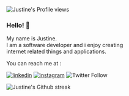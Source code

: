 <!-- <a target="blank" href="https://profile-counter.glitch.me/JustineXp/count.svg"><img src="https://profile-counter.glitch.me/JustineXp/count.svg" /></a> -->
![Justine's Profile views](https://komarev.com/ghpvc/?username=JustineXp&color=lightgrey)

### Hello! 👋
My name is Justine.<br>
I am a software developer and i enjoy creating<br>internet related things and applications.

You can reach me at :

[![linkedin](https://img.shields.io/badge/linkedin-%230077B5.svg?&style=for-the-badge&logo=linkedin&logoColor=white)](https://www.linkedin.com/in/sauro-mayaka-a56050180) [![instagram](https://img.shields.io/badge/Instagram-E4405F?style=for-the-badge&logo=instagram&logoColor=white)](https://www.instagram.com/mj.sauro/) ![Twitter Follow](https://img.shields.io/twitter/follow/Developersjoint?logo=twitter&style=for-the-badge)

<!-- [![Anurag's GitHub stats](https://github-readme-stats.vercel.app/api?username=JustineXp)](https://github.com/anuraghazra/github-readme-stats) -->

<!-- <a href="https://github.com/JustineXp">
  <img align="center" src="https://github-readme-stats.vercel.app/api?username=JustineXp&show_icons=true&line_height=27&count_private=true&title_color=ffffff&text_color=c9cacc&icon_color=2bbc8a&bg_color=1d1f21" alt="Justine's GitHub Stats" />
</a>
 -->

<!-- <a href="https://github.com/JustineXp">
  <img align="center" src="https://github-readme-stats.vercel.app/api/top-langs/?username=JustineXp&hide=java,html,tex&title_color=ffffff&text_color=c9cacc&icon_color=2bbc8a&bg_color=1d1f21&langs_count=3" />
</a> -->

![Justine's Github streak](https://github-readme-streak-stats.herokuapp.com/?user=JustineXp&stroke=ffffff&background=0E1217&ring=8B959E&fire=ffffff&currStreakNum=ffffff&currStreakLabel=fff&sideNums=ffffff&sideLabels=8B959E&dates=ffffff)







[1]: https://twitter.com/Developersjoint
[2]: https://www.linkedin.com/in/sauro-mayaka-a56050180/

[1.1]: http://i.imgur.com/wWzX9uB.png (twitter icon without padding)
[2.1]: https://raw.githubusercontent.com/MartinHeinz/MartinHeinz/master/linkedin-3-16.png (LinkedIn icon without padding)


